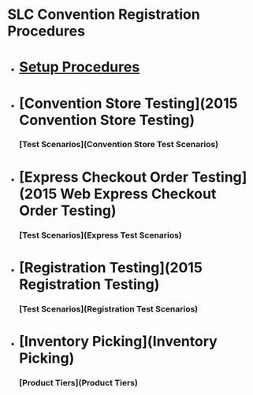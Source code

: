 # SLC Convention Registration Procedures

* # [Setup Procedures](Setup-Procedure)

* # [Convention Store Testing](2015 Convention Store Testing)

  ### [Test Scenarios](Convention Store Test Scenarios)

* # [Express Checkout Order Testing](2015 Web Express Checkout Order Testing)

  ### [Test Scenarios](Express Test Scenarios)

* # [Registration Testing](2015 Registration Testing)

  ### [Test Scenarios](Registration Test Scenarios) 

* # [Inventory Picking](Inventory Picking)

  ### [Product Tiers](Product Tiers)
